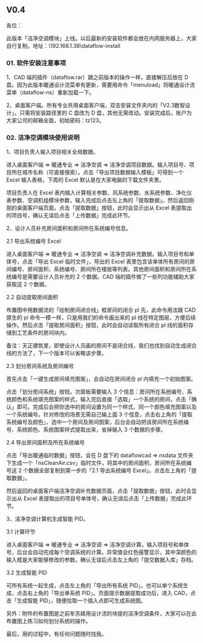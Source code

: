 ## V0.4

各位：

此版本「洁净空调模块」上线。以后最新的安装软件都会放在内网服务器上，大家自行复制。地址：\\192.168.1.38\dataflow-install

### 01. 软件安装注意事项

1、CAD 端的插件（dataflow.rar）跟之前版本的操作一样，直接解压后放在 D 盘。因为此版本暖通设计流菜单有更新，需要用命令「menuload」将暖通设计流菜单（dataflow-ns）重新加载一下。

2、桌面客户端。所有专业共用桌面客户端，双击安装文件夹内的「V2.3数智设计」，只需将安装路径里的 C 盘改为 D 盘，其他无需改动。安装完成后，账户为大家公司的邮箱全面，初始密码：tz123。

### 02. 洁净空调模块使用说明

1、项目负责人输入项目相关全局数据。

进入桌面客户端 => 暖通专业 => 洁净空调 => 洁净空调项目数据。输入项目号、项目所在城市名称（可直接搜索）。点击「导出项目数据输入模板」可得到一个 Excel 输入表格，下周的 Excel 默认是在大家电脑的下载文件夹里。

项目负责人在 Excel 表内输入计算相关参数、风系统参数、水系统参数、净化仪表参数、空调机组模块参数，输入完成后点击左上角的「提取数据」。然后返回刚刚的桌面客户端页面，点击「提取数据」按钮，此时会显示出从 Excel 表提取出的项目号，确认无误后点击「上传数据」完成此环节。

2、设计人员补充房间面积和房间所在系统编号信息。

2.1 导出系统编号 Excel

进入桌面客户端 => 暖通专业 => 洁净空调 => 洁净空调补充数据。输入项目号和单体号，点击「导出 Excel 临时文件」，导出的 Excel 表里包含该单体所有房间的房间编号、房间面积、系统编号、房间所在楼层等列表。其他房间面积和房间所在系统编号是需要设计人员补充的 2 个数据。CAD 端的插件做了一些列功能辅助大家获取这 2 个数据。

2.2 自动提取房间面积

布置图中用数据流的「绘制房间闭合线」框房间的闭合 pl 先，此命令用法跟 CAD 原生的 pl 命令一模一样，只是用我们的命令画出来的 pl 线在特定图层，方便后续操作。然后点击「提取房间面积」按钮，此时会自动读取所有闭合 pl 线的面积存储到工艺条件的房间块内。

备注：天正建筑里，即使设计人员画的房间不是闭合线，我们也找到自动生成闭合线的方法了，下一个版本可以省略该步骤。

2.3 划分房间系统及房间编号

首先点击「一键生成房间填充图案」，会自动在房间闭合 pl 内填充一个初始图案。

点击「划分房间系统」按钮。次面板需要输入 3 个信息：房间所在系统编号、系统颜色和系统填充图案的样式，输入完后直接「选取」一个系统的房间，点击「确认」即可。完成后会把你选中的房间设置为同一个样式、同一个颜色填充图案以及一个系统编号。针对修改的场景无需自己输上面 3 个信息，点击右上角的「提取系统编号及颜色」，选中一个房间及房间图案，后台会自动把该房间所在系统编号、系统颜色、系统图案样式提取出来，省掉输入 3 个数据的步骤。

2.4 导出房间面积及所在系统编号

点击「导出暖通临时数据」按钮，会在 D 盘下的 dataflowcad => nsdata 文件夹下生成一个「nsCleanAir.csv」临时文件，将其中的房间面积、房间所在系统编号这 2 个数据全部复制到第一步的「2.1 导出系统编号 Excel」。点击左上角的「提取数据」。

然后返回的桌面客户端洁净空调补充数据页面，点击「提取数据」按钮，此时会显示出从 Excel 表提取出的项目号单体号，确认无误后点击「上传数据」完成此环节。

3、洁净空调计算机生成智能 PID。

3.1 计算环节

进入桌面客户端 => 暖通专业 => 洁净空调 => 洁净空调计算。输入项目号和单体号，后台会自动完成每个空调系统的计算。异常值会红色报警显示，其中深颜色的输入框是大家能够修改的参数。确认无误后点击左上角的「提交数据入库」存档。

3.2 生成智能 PID

可所有系统一起生成，点击左上角的「导出所有系统 PID」，也可以单个系统生成，点击右上角的「导出单系统 PID」。页面提示数据提取成功后，进入 CAD，点击「生成智能 PID」，随便拾取一个插入点即可生成系统图。

另外：附件的布置图是之前牟苏嫣用设计流的块提的洁净空调条件，大家可以在此布置图上练习如何划分系统的操作。


最后，用的过程中，有任何问题随时找我。